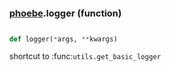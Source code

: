 ### [phoebe](phoebe.md).logger (function)


```py

def logger(*args, **kwargs)

```



shortcut to :func:`utils.get_basic_logger`

